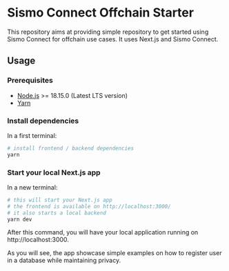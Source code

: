 # Sismo Connect Offchain Starter

This repository aims at providing simple repository to get started using Sismo Connect for offchain use cases.
It uses Next.js and Sismo Connect.

## Usage

### Prerequisites

- [Node.js](https://nodejs.org/en/download/) >= 18.15.0 (Latest LTS version)
- [Yarn](https://classic.yarnpkg.com/en/docs/install)

### Install dependencies

In a first terminal:

```bash
# install frontend / backend dependencies
yarn
```

### Start your local Next.js app

In a new terminal:

```bash
# this will start your Next.js app
# the frontend is available on http://localhost:3000/
# it also starts a local backend
yarn dev
```

After this command, you will have your local application running on http://localhost:3000.

As you will see, the app showcase simple examples on how to register user in a database while maintaining privacy.